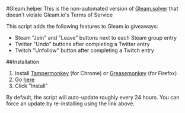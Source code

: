 #Gleam.helper
This is the non-automated version of [Gleam.solver](https://github.com/Citrinate/gleamSolver) that doesn't violate Gleam.io's Terms of Service

This script adds the following features to Gleam.io giveaways:
  * Steam "Join" and "Leave" buttons next to each Steam group entry
  * Twitter "Undo" buttons after completing a Twitter entry
  * Twitch "Unfollow" button after completing a Twitch entry

##Installation
1. Install [Tampermonkey](https://chrome.google.com/webstore/detail/tampermonkey/dhdgffkkebhmkfjojejmpbldmpobfkfo) (for Chrome) or [Greasemonkey](https://addons.mozilla.org/en-US/firefox/addon/greasemonkey/) (for Firefox)
2. Go [here](https://raw.githubusercontent.com/Citrinate/gleamHelper/master/gleamHelper.user.js)
3. Click "Install"

By default, the script will auto-update roughly every 24 hours. You can force an update by re-installing using the link above.
